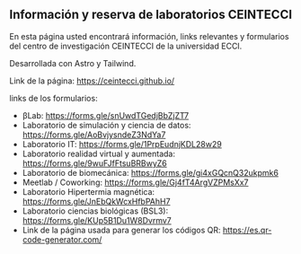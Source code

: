 ## Información y reserva de laboratorios CEINTECCI

En esta página usted encontrará información, links relevantes y formularios del centro de investigación CEINTECCI de la universidad ECCI.

Desarrollada con Astro y Tailwind. 

Link de la página: https://ceintecci.github.io/

links de los formularios:

- βLab: https://forms.gle/snUwdTGedjBbZjZT7
- Laboratorio de simulación y ciencia de datos: https://forms.gle/AoBvjysndeZ3NdYa7
- Laboratorio IT: https://forms.gle/1PrpEudnjKDL28w29
- Laboratorio realidad virtual y aumentada: https://forms.gle/9wuFJfFtsuBRBwyZ6
- Laboratorio de biomecánica: https://forms.gle/gi4xGQcnQ32ukpmk6
- Meetlab / Coworking: https://forms.gle/Gj4fT4ArgVZPMsXx7
- Laboratorio Hipertermia magnética: https://forms.gle/JnEbQkWcxHfbPAhH7
- Laboratorio ciencias biológicas (BSL3): https://forms.gle/KUp5B1Du1W8Dvrmv7
- Link de la página usada para generar los códigos QR: https://es.qr-code-generator.com/
